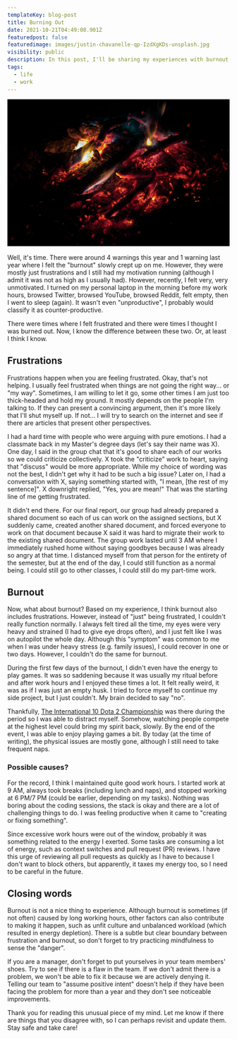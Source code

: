 ```yaml
---
templateKey: blog-post
title: Burning Out
date: 2021-10-21T04:49:08.901Z
featuredpost: false
featuredimage: images/justin-chavanelle-qp-IzdXgKDs-unsplash.jpg
visibility: public
description: In this post, I'll be sharing my experiences with burnout. It will be mostly about how did it feel and its comparison with frustration.
tags:
  - life
  - work
---
```


![<span>A campfire, with the fire slowly becoming smaller which eventually will extinguish. Photo by <a href="https://unsplash.com/@justinchvnl?utm_source=unsplash&utm_medium=referral&utm_content=creditCopyText">Justin Chavanelle</a> on <a href="https://unsplash.com/s/photos/flame-snuff?utm_source=unsplash&utm_medium=referral&utm_content=creditCopyText">Unsplash</a>.</span>](images/justin-chavanelle-qp-IzdXgKDs-unsplash.jpg)

Well, it's time. There were around 4 warnings this year and 1 warning last year where I felt the "burnout" slowly crept up on me. However, they were mostly just frustrations and I still had my motivation running (although I admit it was not as high as I usually had). However, recently, I felt very, very unmotivated. I turned on my personal laptop in the morning before my work hours, browsed Twitter, browsed YouTube, browsed Reddit, felt empty, then I went to sleep (again). It wasn't even "unproductive", I probably would classify it as counter-productive.

There were times where I felt frustrated and there were times I thought I was burned out. Now, I know the difference between these two. Or, at least I think I know.

## Frustrations

Frustrations happen when you are feeling frustrated. Okay, that's not helping. I usually feel frustrated when things are not going the right way... or "my way". Sometimes, I am willing to let it go, some other times I am just too thick-headed and hold my ground. It mostly depends on the people I'm talking to. If they can present a convincing argument, then it's more likely that I'll shut myself up. If not... I will try to search on the internet and see if there are articles that present other perspectives.

I had a hard time with people who were arguing with pure emotions. I had a classmate back in my Master's degree days (let's say their name was X). One day, I said in the group chat that it's good to share each of our works so we could criticize collectively. X took the "criticize" work to heart, saying that "discuss" would be more appropriate. While my choice of wording was not the best, I didn't get why it had to be such a big issue? Later on, I had a conversation with X, saying something started with, "I mean, [the rest of my sentence]". X downright replied, "Yes, you are mean!" That was the starting line of me getting frustrated.

It didn't end there. For our final report, our group had already prepared a shared document so each of us can work on the assigned sections, but X suddenly came, created another shared document, and forced everyone to work on that document because X said it was hard to migrate their work to the existing shared document. The group work lasted until 3 AM where I immediately rushed home without saying goodbyes because I was already so angry at that time. I distanced myself from that person for the entirety of the semester, but at the end of the day, I could still function as a normal being. I could still go to other classes, I could still do my part-time work.

## Burnout

Now, what about burnout? Based on my experience, I think burnout also includes frustrations. However, instead of "just" being frustrated, I couldn't really function normally. I always felt tired all the time, my eyes were very heavy and strained (I had to give eye drops often), and I just felt like I was on autopilot the whole day. Although this "symptom" was common to me when I was under heavy stress (e.g. family issues), I could recover in one or two days. However, I couldn't do the same for burnout.

During the first few days of the burnout, I didn't even have the energy to play games. It was so saddening because it was usually my ritual before and after work hours and I enjoyed these times a lot. It felt really weird, it was as if I was just an empty husk. I tried to force myself to continue my side project, but I just couldn't. My brain decided to say "no".

Thankfully, [The International 10 Dota 2 Championship](https://liquipedia.net/dota2/The_International/2021) was there during the period so I was able to distract myself. Somehow, watching people compete at the highest level could bring my spirit back, slowly. By the end of the event, I was able to enjoy playing games a bit. By today (at the time of writing), the physical issues are mostly gone, although I still need to take frequent naps.

### Possible causes?

For the record, I think I maintained quite good work hours. I started work at 9 AM, always took breaks (including lunch and naps), and stopped working at 6 PM/7 PM (could be earlier, depending on my tasks). Nothing was boring about the coding sessions, the stack is okay and there are a lot of challenging things to do. I was feeling productive when it came to "creating or fixing something".

Since excessive work hours were out of the window, probably it was something related to the energy I exerted. Some tasks are consuming a lot of energy, such as context switches and pull request (PR) reviews. I have this urge of reviewing all pull requests as quickly as I have to because I don't want to block others, but apparently, it taxes my energy too, so I need to be careful in the future.

## Closing words

Burnout is not a nice thing to experience. Although burnout is sometimes (if not often) caused by long working hours, other factors can also contribute to making it happen, such as unfit culture and unbalanced workload (which resulted in energy depletion). There is a subtle but clear boundary between frustration and burnout, so don't forget to try practicing mindfulness to sense the "danger".

If you are a manager, don't forget to put yourselves in your team members' shoes. Try to see if there is a flaw in the team. If we don't admit there is a problem, we won't be able to fix it because we are actively denying it. Telling our team to "assume positive intent" doesn't help if they have been facing the problem for more than a year and they don't see noticeable improvements.

Thank you for reading this unusual piece of my mind. Let me know if there are things that you disagree with, so I can perhaps revisit and update them. Stay safe and take care!
